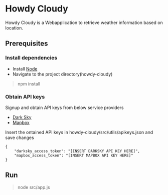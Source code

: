 # Howdy Cloudy
Howdy Cloudy is a Webapplication to retrieve weather information based on location.

## Prerequisites

### Install dependencies

* Install [Node](https://nodejs.org/en/)
* Navigate to the project directory(howdy-cloudy)
> npm install

### Obtain API keys

Signup and obtain API keys from below service providers

* [Dark Sky](https://darksky.net/dev)
* [Mapbox](https://account.mapbox.com/)

Insert the ontained API keys in howdy-cloudy/src/utils/apikeys.json and save changes

```
{
    "darksky_access_token": "[INSERT DARKSKY API KEY HERE]",
    "mapbox_access_token": "[INSERT MAPBOX API KEY HERE]"
}
```

## Run

> node src/app.js
